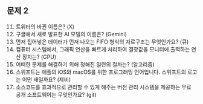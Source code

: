 ## 문제 2

11. 트위터의 바뀐 이름은? (X)
12. 구글에서 새로 발표한 AI 모델의 이름은? (Gemini)
13. 먼저 집어넣은 데이터가 먼저 나오는 FIFO 형식의 자료구조는 무엇인가요? (큐)
14. 컴퓨터 시스템에서, 그래픽 연산을 빠르게 처리하여 결괏값을 모니터에 출력하는 연산 장치는? (GPU)
15. 어떠한 문제를 해결하기 위해 정해진 일련의 절차는? (알고리즘)
16. 스위프트는 애플의 iOS와 macOS를 위한 프로그래밍 언어입니다. 스위프트의 로고는 어떤 새일까요? (제비)
17. 소스코드를 효과적으로 관리할 수 있게 해주는 버전 관리 시스템을 제공하는 무료 공개 소프트웨어는 무엇인가요? (git)